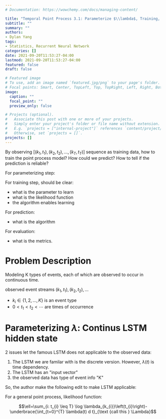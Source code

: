 ```yaml
---
# Documentation: https://wowchemy.com/docs/managing-content/

title: "Temporal Point Process 3.1: Parameterize $\\lambda$, Training, Prediction and Evaluation: The Neural Hawkes Process"
subtitle: ""
summary: ""
authors: 
- Dylan Yang
tags: 
- Statistics, Recurrent Neural Network
categories: []
date: 2021-09-20T11:53:27-04:00
lastmod: 2021-09-20T11:53:27-04:00
featured: false
draft: false

# Featured image
# To use, add an image named `featured.jpg/png` to your page's folder.
# Focal points: Smart, Center, TopLeft, Top, TopRight, Left, Right, BottomLeft, Bottom, BottomRight.
image:
  caption: ""
  focal_point: ""
  preview_only: false

# Projects (optional).
#   Associate this post with one or more of your projects.
#   Simply enter your project's folder or file name without extension.
#   E.g. `projects = ["internal-project"]` references `content/project/deep-learning/index.md`.
#   Otherwise, set `projects = []`.
projects: []
---
```


By observing $\left[\left(k_{1}, t_{1}\right),\left(k_{2}, t_{2}\right), \ldots,\left(k_{T}, t_{T}\right)\right]$ sequence as training data, how to train the point process model? How could we predict? How to tell if the prediction is reliable?

For parameterizing step:


For training step, should be clear:
- what is the parameter to learn
- what is the likelihood function 
- the algorithm enables learning

For prediction:
- what is the algorithm

For evaluation:
- what is the metrics.




# Problem Description
Modeling K types of events, each of which are observed to occur in continuous time.

observed event streams $\left(k_{1}, t_{1}\right),\left(k_{2}, t_{2}\right), \ldots$
- $k_{i} \in\{1,2, \ldots, K\}$ is an event type
- $0<t_{1}<t_{2}<\cdots$ are times of occurrence





# Parameterizing $\lambda$: Continus LSTM hidden state

2 issues let the famous LSTM does not applicable to the observed data:

1. The LSTM we are familar with is the discrete version. However, $\lambda(t)$ is time dependency. 
2. The LSTM has an "input vector"
3. the observed data has type of event info "K"

So, the author make the following edit to make LSTM applicable:
















For a general point process, likelihood function:

$$\ell=\sum_{i: t_{i} \leq T} \log \lambda_{k_{i}}\left(t_{i}\right)-\underbrace{\int_{t=0}^{T} \lambda(t) d t}_{\text {call this } \Lambda}$$

